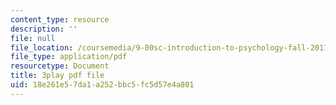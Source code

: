 ```yaml
---
content_type: resource
description: ''
file: null
file_location: /coursemedia/9-00sc-introduction-to-psychology-fall-2011/18e261e57da1a252bbc5fc5d57e4a801_t73rjeOj0eY.pdf
file_type: application/pdf
resourcetype: Document
title: 3play pdf file
uid: 18e261e5-7da1-a252-bbc5-fc5d57e4a801
---
```

